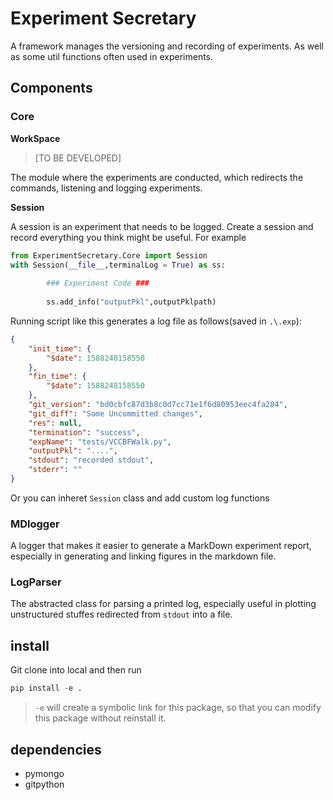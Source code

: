 # Experiment Secretary

A framework manages the versioning and recording of experiments. As well as some util functions often used in experiments.

## Components

### Core

**WorkSpace**

> [TO BE DEVELOPED]

The module where the experiments are conducted, which redirects the commands, listening and logging experiments. 

**Session**

A session is an experiment that needs to be logged. Create a session and record everything you think might be useful. For example

```python
from ExperimentSecretary.Core import Session
with Session(__file__,terminalLog = True) as ss:
        
        ### Experiment Code ###
        
        ss.add_info("outputPkl",outputPklpath)
```

Running script like this generates a log file as follows(saved in `.\.exp`):

```json
{
    "init_time": {
        "$date": 1588248158550
    },
    "fin_time": {
        "$date": 1588248158550
    },
    "git_version": "bd0cbfc87d3b8c0d7cc71e1f6d80953eec4fa284",
    "git_diff": "Some Uncommitted changes",
    "res": null,
    "termination": "success",
    "expName": "tests/VCCBFWalk.py",
    "outputPkl": "....",
    "stdout": "recorded stdout",
    "stderr": ""
}
```

Or you can inheret `Session` class and add custom log functions

### MDlogger

A logger that makes it easier to generate a MarkDown experiment report, especially in generating and linking figures in the markdown file.

### LogParser

The abstracted class for parsing a printed log, especially useful in plotting unstructured stuffes redirected from `stdout` into a file.


## install

Git clone into local and then run 

```python
pip install -e .
```
>`-e` will create a symbolic link for this package, so that you can modify this package without reinstall it.

## dependencies
- pymongo
- gitpython

